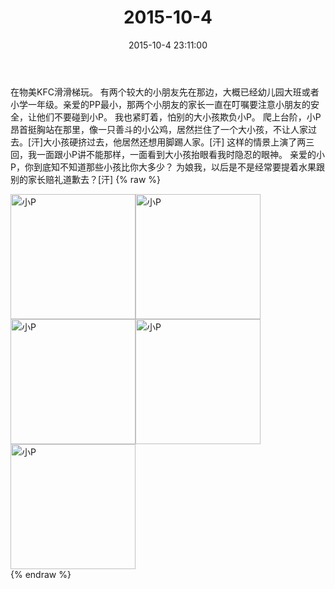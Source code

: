 ﻿---
title: "2015-10-4"
date: 2015-10-4 23:11:00
tags:
categories: 妈妈
---
在物美KFC滑滑梯玩。
有两个较大的小朋友先在那边，大概已经幼儿园大班或者小学一年级。亲爱的PP最小，那两个小朋友的家长一直在叮嘱要注意小朋友的安全，让他们不要碰到小P。
我也紧盯着，怕别的大小孩欺负小P。
爬上台阶，小P昂首挺胸站在那里，像一只善斗的小公鸡，居然拦住了一个大小孩，不让人家过去。[汗]大小孩硬挤过去，他居然还想用脚踢人家。[汗]
这样的情景上演了两三回，我一面跟小P讲不能那样，一面看到大小孩抬眼看我时隐忍的眼神。
亲爱的小P，你到底知不知道那些小孩比你大多少？
为娘我，以后是不是经常要提着水果跟别的家长赔礼道歉去？[汗]
{% raw %}
<div style="width:500 px">
<div style="float:left; width:100 px"><img src="/images/微信图片_20171011162020.jpg" width="200" alt="小P"></div>
<div style="float:left; width:100 px"><img src="/images/微信图片_20171011162032.jpg" width="200" alt="小P"></div>
<div style="float:left; width:100 px"><img src="/images/微信图片_20171011162041.jpg" width="200" alt="小P"></div>
<div style="float:left; width:100 px"><img src="/images/微信图片_20171011162050.jpg" width="200" alt="小P"></div>
<div style="float:left; width:100 px"><img src="/images/微信图片_20171011162059.jpg" width="200" alt="小P"></div>
<div style="clear:both"></div>
</div>
{% endraw %}